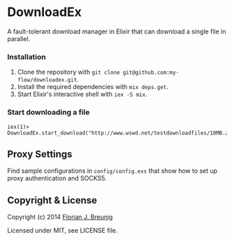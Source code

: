 DownloadEx
=====================

A fault-tolerant download manager in Elixir that can download a single file in parallel.


### Installation

1. Clone the repository with `git clone git@github.com:my-flow/downloadex.git`.
2. Install the required dependencies with `mix deps.get`.
3. Start Elixir's interactive shell with `iex -S mix`.


### Start downloading a file
```
iex(1)> DownloadEx.start_download("http://www.wswd.net/testdownloadfiles/10MB.zip")
```


## Proxy Settings
Find sample configurations in `config/config.exs` that show how to set up proxy authentication and SOCKS5.


## Copyright & License

Copyright (c) 2014 [Florian J. Breunig](http://www.my-flow.com)

Licensed under MIT, see LICENSE file.